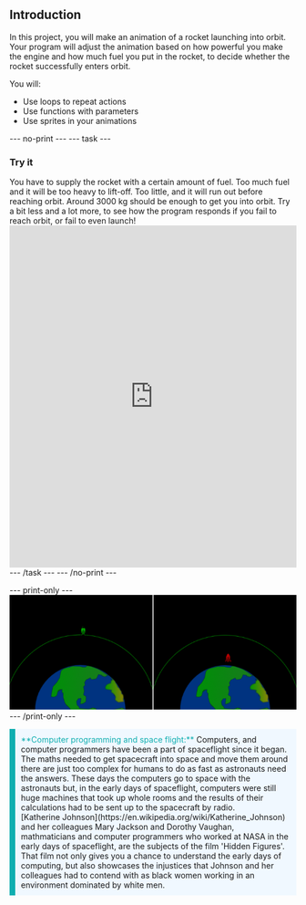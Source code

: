 ## Introduction

In this project, you will make an animation of a rocket launching into orbit. Your program will adjust the animation based on how powerful you make the engine and how much fuel you put in the rocket, to decide whether the rocket successfully enters orbit.

You will:
+ Use loops to repeat actions
+ Use functions with parameters
+ Use sprites in your animations

--- no-print ---
--- task ---
### Try it
<div style="display: flex; flex-wrap: wrap">
<div style="flex-basis: 175px; flex-grow: 1">  
You have to supply the rocket with a certain amount of fuel. Too much fuel and it will be too heavy to lift-off. Too little, and it will run out before reaching orbit. Around 3000 kg should be enough to get you into orbit. Try a bit less and a lot more, to see how the program responds if you fail to reach orbit, or fail to even launch!
</div>
<iframe src="https://trinket.io/embed/python/b8ce1a18a6?outputOnly=true&runOption=run" width="100%" height="600" frameborder="0" marginwidth="0" marginheight="0" allowfullscreen></iframe>
</div>
--- /task ---
--- /no-print ---

--- print-only ---
![Completed project](images/showcase.png)
--- /print-only ---

<p style="border-left: solid; border-width:10px; border-color: #0faeb0; background-color: aliceblue; padding: 10px;">
<span style="color: #0faeb0">**Computer programming and space flight:**</span> Computers, and computer programmers have been a part of spaceflight since it began. The maths needed to get spacecraft into space and move them around there are just too complex for humans to do as fast as astronauts need the answers. These days the computers go to space with the astronauts but, in the early days of spaceflight, computers were still huge machines that took up whole rooms and the results of their calculations had to be sent up to the spacecraft by radio. 
<br>
[Katherine Johnson](https://en.wikipedia.org/wiki/Katherine_Johnson) and her colleagues Mary Jackson and Dorothy Vaughan, mathmaticians and computer programmers who worked at NASA in the early days of spaceflight, are the subjects of the film 'Hidden Figures'. That film not only gives you a chance to understand the early days of computing, but also showcases the injustices that Johnson and her colleagues had to contend with as black women working in an environment dominated by white men.
</p>

